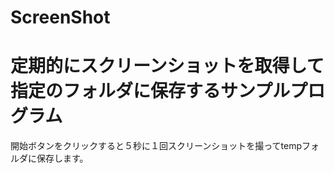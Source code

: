 ScreenShot
==========

定期的にスクリーンショットを取得して指定のフォルダに保存するサンプルプログラム
==========
開始ボタンをクリックすると５秒に１回スクリーンショットを撮ってtempフォルダに保存します。
